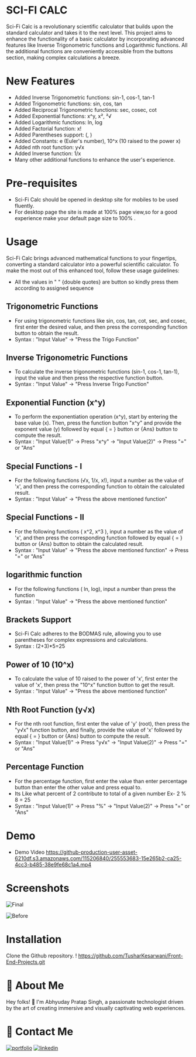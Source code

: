 
# SCI-FI CALC

Sci-Fi Calc is a revolutionary scientific calculator that builds upon the standard calculator and takes it to the next level. This project aims to enhance the functionality of a basic calculator by incorporating advanced features like Inverse Trigonometric functions and Logarithmic functions. All the additional functions are conveniently accessible from the buttons section, making complex calculations a breeze.


# New Features
- Added Inverse Trigonometric functions: sin-1, cos-1, tan-1
- Added Trigonometric functions: sin, cos, tan
- Added Reciprocal Trigonometric functions: sec, cosec, cot
- Added Exponential functions: x^y, x², ²√
- Added Logarithmic functions: ln, log
- Added Factorial function: x!
- Added Parentheses support: (, )
- Added Constants: e (Euler's number), 10^x (10 raised to the power x)
- Added nth root function: y√x
- Added Inverse function: 1/x
- Many other additional functions to enhance the user's experience.

# Pre-requisites
- Sci-Fi Calc should be opened in desktop site for mobiles to be used fluently.
- For desktop page the site is made at 100% page view,so for a good experience make your default page size to 100% .

# Usage
Sci-Fi Calc brings advanced mathematical functions to your fingertips, converting a standard calculator into a powerful scientific calculator. To make the most out of this enhanced tool, follow these usage guidelines:
- All the values in " " {double quotes} are button so kindly press them according to assigned sequence

## Trigonometric Functions
- For using trigonometric functions like sin, cos, tan, cot, sec, and cosec, first enter the desired value, and then press the corresponding function button to obtain the result.
- Syntax : "Input Value" -> "Press the Trigo Function"


## Inverse Trigonometric Functions
- To calculate the inverse trigonometric functions (sin-1, cos-1, tan-1), input the value and then press the respective function button.
- Syntax : "Input Value" -> "Press Inverse Trigo Function"


## Exponential Function (x^y)
- To perform the exponentiation operation (x^y), start by entering the base value (x). Then, press the function button "x^y" and provide the exponent value (y)  followed by equal { = } button or {Ans} button to compute the result.
- Syntax : "Input Value(1)"  -> Press "x^y" -> "Input Value(2)" -> Press "=" or "Ans"


## Special Functions - I
- For the following functions (√x, 1/x, x!), input a number as the value of 'x', and then press the corresponding function to obtain the calculated result.
- Syntax : "Input Value" -> "Press the above mentioned function"


## Special Functions - II
- For the following functions ( x^2, x^3 ), input a number as the value of 'x', and then press the corresponding function followed by equal { = } button or {Ans} button to obtain the calculated result.
- Syntax : "Input Value"  -> "Press the above mentioned function" -> Press "=" or "Ans"


## logarithmic function
- For the following functions ( ln, log), input a number than press the function
- Syntax : "Input Value"  -> "Press the above mentioned function" 


## Brackets Support
- Sci-Fi Calc adheres to the BODMAS rule, allowing you to use parentheses for complex expressions and calculations.
- Syntax : (2+3)*5=25


## Power of 10 (10^x)
- To calculate the value of 10 raised to the power of 'x', first enter the value of 'x', then press the "10^x" function button to get the result.
- Syntax : "Input Value"  -> "Press the above mentioned function"


## Nth Root Function (y√x)
- For the nth root function, first enter the value of 'y' (root), then press the "y√x" function button, and finally, provide the value of 'x' followed by equal { = } button or {Ans} button to compute the result.
- Syntax : "Input Value(1)"  -> Press "y√x" -> "Input Value(2)" -> Press "=" or "Ans"


## Percentage Function
- For the percentage function, first enter the value than enter percentage button than enter the other value and press equal to.
- Its Like what percent of 2 contribute to total of a given number
Ex-  2 % 8 = 25
- Syntax : "Input Value(1)"  -> Press "%" -> "Input Value(2)" -> Press "=" or "Ans"

# Demo
- Demo Video
https://github-production-user-asset-6210df.s3.amazonaws.com/115206840/255553683-15e265b2-ca25-4cc3-b485-38e9fe68c1a4.mp4


# Screenshots
![Final](https://user-images.githubusercontent.com/115206840/255554445-b80c1c40-7acd-45a3-b24e-10e1e0130519.png)

![Before](https://user-images.githubusercontent.com/115206840/253905921-7e839104-4dc0-48c9-9352-4c02bc5bc3ca.jpg)


# Installation
Clone the Github repository.
! https://github.com/TusharKesarwani/Front-End-Projects.git


# 🚀 About Me
Hey folks! 👋 I'm Abhyuday Pratap Singh, a passionate technologist driven by the art of creating immersive and visually captivating web experiences. 


# 🔗 Contact Me
[![portfolio](https://img.shields.io/badge/my_portfolio-000?style=for-the-badge&logo=ko-fi&logoColor=white)](https://linktr.ee/abhyuday12)
[![linkedin](https://img.shields.io/badge/linkedin-0A66C2?style=for-the-badge&logo=linkedin&logoColor=white)](https://www.linkedin.com/in/abhyuday12/)